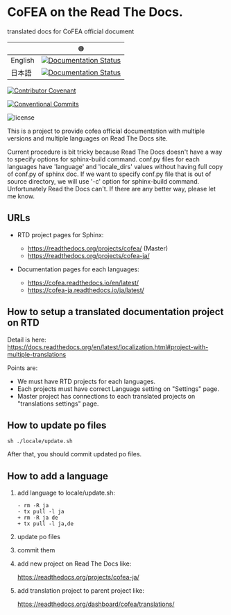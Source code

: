 # CoFEA on the Read The Docs. 
translated docs for CoFEA official document

|           | :globe_with_meridians:                                                                                                                                     |
| --------- | ---------------------------------------------------------------------------------------------------------------------------------------------------------- |
| English   | [![Documentation Status](https://readthedocs.org/projects/cofea/badge/?version=latest)](https://cofea.readthedocs.io/en/latest/?badge=latest)              |
| 日本語     | [![Documentation Status](https://readthedocs.org/projects/cofea-ja/badge/?version=latest)](https://cofea-ja.readthedocs.io/ja/latest/?badge=latest)        |

[![Contributor Covenant](https://img.shields.io/badge/Contributor%20Covenant-v2.0%20adopted-ff69b4.svg)](CODE_OF_CONDUCT.md)

[![Conventional Commits](https://img.shields.io/badge/Conventional%20Commits-1.0.0-yellow.svg)](https://conventionalcommits.org)

![license](https://licensebuttons.net/l/by-nc-sa/4.0/88x31.png)

This is a project to provide cofea official documentation with multiple versions and multiple languages on Read The Docs site.

Current procedure is bit tricky because Read The Docs doesn't have a way to specify options for sphinx-build command.
conf.py files for each languages have 'language' and 'locale_dirs' values without having full copy of conf.py of sphinx doc. If we want to specify conf.py file that is out of source directory, we will use '-c' option for sphinx-build command. Unfortunately Read the Docs can't. If there are any better way, please let me know.

## URLs

* RTD project pages for Sphinx:

  * https://readthedocs.org/projects/cofea/  (Master)
  * https://readthedocs.org/projects/cofea-ja/

* Documentation pages for each languages:

  * https://cofea.readthedocs.io/en/latest/
  * https://cofea-ja.readthedocs.io/ja/latest/

## How to setup a translated documentation project on RTD

Detail is here: https://docs.readthedocs.org/en/latest/localization.html#project-with-multiple-translations

Points are:

* We must have RTD projects for each languages.
* Each projects must have correct Language setting on "Settings" page.
* Master project has connections to each translated projects on "translations settings" page.


## How to update po files

```
sh ./locale/update.sh
```

After that, you should commit updated po files.


## How to add a language

1. add language to locale/update.sh:

   ```
   - rm -R ja
   - tx pull -l ja
   + rm -R ja de
   + tx pull -l ja,de
   ```

2. update po files

3. commit them

4. add new project on Read The Docs like:

   https://readthedocs.org/projects/cofea-ja/

5. add translation project to parent project like:

   https://readthedocs.org/dashboard/cofea/translations/
